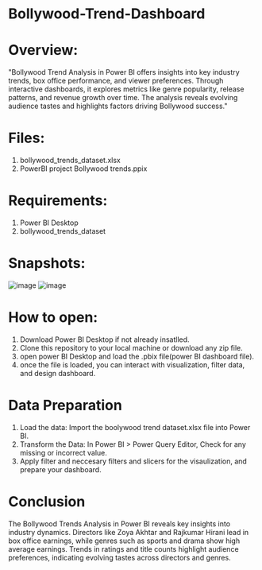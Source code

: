 # Bollywood-Trend-Dashboard
# Overview:

"Bollywood Trend Analysis in Power BI offers insights into key industry trends, box office performance, and viewer preferences. Through interactive dashboards, it explores metrics like genre popularity, release patterns, and revenue growth over time. The analysis reveals evolving audience tastes and highlights factors driving Bollywood success."

# Files:
1. bollywood_trends_dataset.xlsx
2. PowerBI project Bollywood trends.ppix

# Requirements:
1. Power BI Desktop
2. bollywood_trends_dataset


# Snapshots:
![image](https://github.com/user-attachments/assets/cb7381a2-7cc1-4b39-ad38-8f6ac41b8f10)
![image](https://github.com/user-attachments/assets/15520751-e83d-4b75-b998-a36e79a45016)


# How to open:
1. Download Power BI Desktop if not already insatlled.
2. Clone this repository to your local machine or download any zip file.
3. open power BI Desktop and load the .pbix file(power BI dashboard file).
4. once the file is loaded, you can interact with visualization, filter data, and design dashboard.

# Data Preparation
1. Load the data: Import the boolywood trend dataset.xlsx file into Power BI.
2. Transform the Data: In Power BI > Power Query Editor, Check for any missing or incorrect value.
3. Apply filter and neccesary filters and slicers for the visaulization, and prepare your dashboard.

 # Conclusion
 The Bollywood Trends Analysis in Power BI reveals key insights into industry dynamics. Directors like Zoya Akhtar and Rajkumar Hirani lead in box office earnings, while genres such as sports and drama show high average earnings. Trends in ratings and title counts highlight audience preferences, indicating evolving tastes across directors and genres.
   
   



